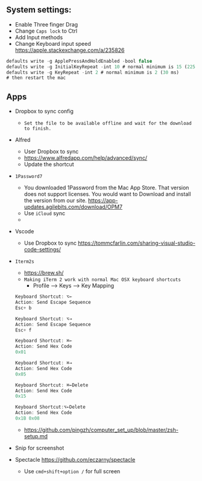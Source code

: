 ## System settings:

- Enable Three finger Drag
- Change `Caps lock` to Ctrl
- Add Input methods
- Change Keyboard input speed https://apple.stackexchange.com/a/235826

```jsx
defaults write -g ApplePressAndHoldEnabled -bool false
defaults write -g InitialKeyRepeat -int 10 # normal minimum is 15 (225 ms)
defaults write -g KeyRepeat -int 2 # normal minimum is 2 (30 ms)
# then restart the mac
```

## Apps

- Dropbox to sync config
    - `Set the file to be available offline and wait for the download to finish.`
- Alfred
    - User Dropbox to sync
    - https://www.alfredapp.com/help/advanced/sync/
    - Update the shortcut
- `1Password7`
    - You downloaded 1Password from the Mac App Store. That version does not support licenses. You would want to Download and install the version from our site. https://app-updates.agilebits.com/download/OPM7
    - Use `iCloud` sync
    - 
- Vscode
    - Use Dropbox to sync https://tommcfarlin.com/sharing-visual-studio-code-settings/
- `Iterm2s`
    - https://brew.sh/
    - `Making iTerm 2 work with normal Mac OSX keyboard shortcuts`
        - Profile —> Keys —> Key Mapping
    
    ```jsx
    Keyboard Shortcut: ⌥←
    Action: Send Escape Sequence
    Esc+ b
    
    Keyboard Shortcut: ⌥→
    Action: Send Escape Sequence
    Esc+ f
    
    Keyboard Shortcut: ⌘←
    Action: Send Hex Code
    0x01
    
    Keyboard Shortcut: ⌘→
    Action: Send Hex Code
    0x05
    
    Keyboard Shortcut: ⌘←Delete
    Action: Send Hex Code
    0x15
    
    Keyboard Shortcut:⌥←Delete
    Action: Send Hex Code
    0x1B 0x08
    ```
    
    - https://github.com/pingzh/computer_set_up/blob/master/zsh-setup.md
- Snip for screenshot
- Spectacle https://github.com/eczarny/spectacle
    - Use `cmd+shift+option /` for full screen
